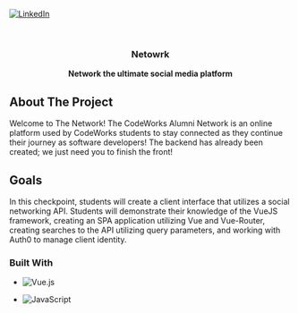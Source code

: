 <a name="readme-top"></a>

<!-- PROJECT SHIELDS -->
<!--
*** I'm using markdown "reference style" links for readability.
*** Reference links are enclosed in brackets [ ] instead of parentheses ( ).
*** See the bottom of this document for the declaration of the reference variables
*** for contributors-url, forks-url, etc. This is an optional, concise syntax you may use.
*** https://www.markdownguide.org/basic-syntax/#reference-style-links
-->
[![LinkedIn][linkedin-shield]][linkedin-url]



<!-- PROJECT LOGO -->
<br />
<div align="center">
   
   
  <!-- THE TITLE OF THE PROJECT -->
  <h3 align="center">Netowrk</h3>

  <!-- A BRIEF DESCRIPTION OF THE PROJECT -->
  <p align="center">
    <b>Network the ultimate social media platform</b>
  </p>
</div>

<!-- ABOUT THE PROJECT -->
## About The Project

Welcome to The Network! The CodeWorks Alumni Network is an online platform used by CodeWorks students to stay connected as they continue their journey as software developers! The backend has already been created; we just need you to finish the front!

<!-- Goal of the Project -->
## Goals

In this checkpoint, students will create a client interface that utilizes a social networking API. Students will demonstrate their knowledge of the VueJS framework, creating an SPA application utilizing Vue and Vue-Router, creating searches to the API utilizing query parameters, and working with Auth0 to manage client identity.

### Built With

* ![Vue.js](https://img.shields.io/badge/vuejs-%2335495e.svg?style=for-the-badge&logo=vuedotjs&logoColor=%234FC08D)
<!-- * ![.Net](https://img.shields.io/badge/.NET-5C2D91?style=for-the-badge&logo=.net&logoColor=white) -->
* ![JavaScript](https://img.shields.io/badge/javascript-%23323330.svg?style=for-the-badge&logo=javascript&logoColor=%23F7DF1E)
<!-- * ![C#](https://img.shields.io/badge/c%23-%23239120.svg?style=for-the-badge&logo=c-sharp&logoColor=white) -->
<!-- * ![Express.js](https://img.shields.io/badge/express.js-%23404d59.svg?style=for-the-badge&logo=express&logoColor=%2361DAFB) -->
<!-- * ![NodeJS](https://img.shields.io/badge/node.js-6DA55F?style=for-the-badge&logo=node.js&logoColor=white) -->


<!-- MARKDOWN LINKS & IMAGES -->
<!-- https://www.markdownguide.org/basic-syntax/#reference-style-links -->
[linkedin-shield]: https://img.shields.io/badge/-LinkedIn-black.svg?style=for-the-badge&logo=linkedin&colorB=555
[linkedin-url]: https://www.linkedin.com/in/hayden-liles
